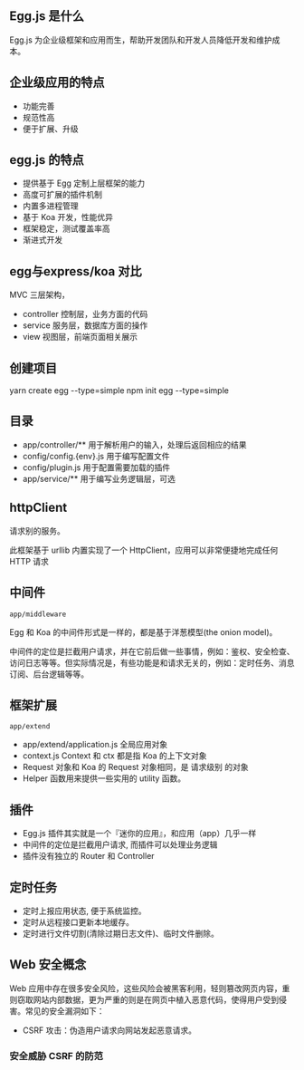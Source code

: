 ## Egg.js 是什么
Egg.js 为企业级框架和应用而生，帮助开发团队和开发人员降低开发和维护成本。

## 企业级应用的特点
- 功能完善
- 规范性高
- 便于扩展、升级

## egg.js 的特点
- 提供基于 Egg 定制上层框架的能力
- 高度可扩展的插件机制
- 内置多进程管理
- 基于 Koa 开发，性能优异
- 框架稳定，测试覆盖率高
- 渐进式开发

## egg与express/koa 对比
MVC 三层架构，
- controller 控制层，业务方面的代码
- service 服务层，数据库方面的操作
- view 视图层，前端页面相关展示

## 创建项目
yarn create egg --type=simple
npm init egg --type=simple

## 目录
- app/controller/** 用于解析用户的输入，处理后返回相应的结果
- config/config.{env}.js 用于编写配置文件
- config/plugin.js 用于配置需要加载的插件
- app/service/** 用于编写业务逻辑层，可选

## httpClient
请求别的服务。

此框架基于 urllib 内置实现了一个 HttpClient，应用可以非常便捷地完成任何 HTTP 请求

## 中间件
`app/middleware`

Egg 和 Koa 的中间件形式是一样的，都是基于洋葱模型(the onion model)。

中间件的定位是拦截用户请求，并在它前后做一些事情，例如：鉴权、安全检查、访问日志等等。但实际情况是，有些功能是和请求无关的，例如：定时任务、消息订阅、后台逻辑等等。

## 框架扩展
`app/extend`
- app/extend/application.js 全局应用对象
- context.js Context 和 ctx 都是指 Koa 的上下文对象
- Request 对象和 Koa 的 Request 对象相同，是 请求级别 的对象
- Helper 函数用来提供一些实用的 utility 函数。

## 插件
- Egg.js 插件其实就是一个『迷你的应用』，和应用（app）几乎一样
- 中间件的定位是拦截用户请求, 而插件可以处理业务逻辑
- 插件没有独立的 Router 和 Controller

## 定时任务
- 定时上报应用状态, 便于系统监控。
- 定时从远程接口更新本地缓存。
- 定时进行文件切割(清除过期日志文件)、临时文件删除。

## Web 安全概念
Web 应用中存在很多安全风险，这些风险会被黑客利用，轻则篡改网页内容，重则窃取网站内部数据，更为严重的则是在网页中植入恶意代码，使得用户受到侵害。常见的安全漏洞如下：

- CSRF 攻击：伪造用户请求向网站发起恶意请求。

### 安全威胁 CSRF 的防范




